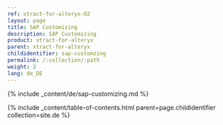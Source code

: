 ```yaml
---
ref: xtract-for-alteryx-02
layout: page
title: SAP Customizing
description: SAP Customizing
product: xtract-for-alteryx
parent: xtract-for-alteryx
childidentifier: sap-customzing
permalink: /:collection/:path
weight: 2
lang: de_DE
---
```


{% include _content/de/sap-customizing.md  %}

{% include _content/table-of-contents.html parent=page.childidentifier collection=site.de %}